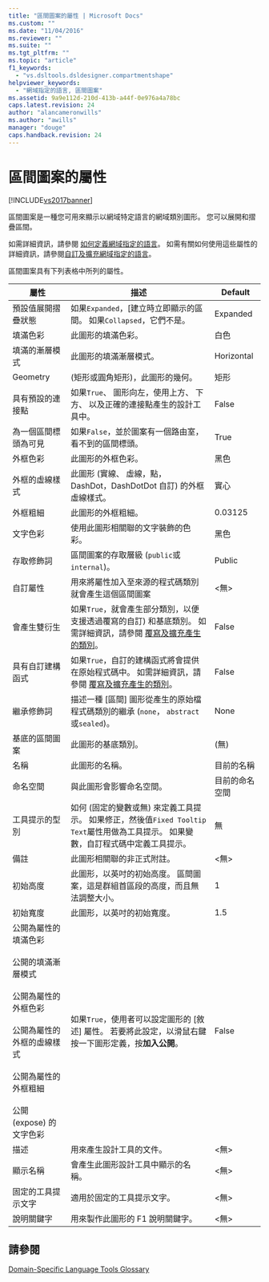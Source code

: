 ```yaml
---
title: "區間圖案的屬性 | Microsoft Docs"
ms.custom: ""
ms.date: "11/04/2016"
ms.reviewer: ""
ms.suite: ""
ms.tgt_pltfrm: ""
ms.topic: "article"
f1_keywords: 
  - "vs.dsltools.dsldesigner.compartmentshape"
helpviewer_keywords: 
  - "網域指定的語言, 區間圖案"
ms.assetid: 9a9e112d-210d-413b-a44f-0e976a4a78bc
caps.latest.revision: 24
author: "alancameronwills"
ms.author: "awills"
manager: "douge"
caps.handback.revision: 24
---
```

# 區間圖案的屬性
[!INCLUDE[vs2017banner](../code-quality/includes/vs2017banner.md)]

區間圖案是一種您可用來顯示以網域特定語言的網域類別圖形。  您可以展開和摺疊區間。  
  
 如需詳細資訊，請參閱 [如何定義網域指定的語言](../modeling/how-to-define-a-domain-specific-language.md)。  如需有關如何使用這些屬性的詳細資訊，請參閱[自訂及擴充網域指定的語言](../modeling/customizing-and-extending-a-domain-specific-language.md)。  
  
 區間圖案具有下列表格中所列的屬性。  
  
|屬性|描述|Default|  
|--------|--------|-------------|  
|預設值展開摺疊狀態|如果`Expanded`，\[建立時立即顯示的區間。  如果`Collapsed`，它們不是。|Expanded|  
|填滿色彩|此圖形的填滿色彩。|白色|  
|填滿的漸層模式|此圖形的填滿漸層模式。|Horizontal|  
|Geometry|\(矩形或圓角矩形\)，此圖形的幾何。|矩形|  
|具有預設的連接點|如果`True`、 圖形向左，使用上方、 下方、 以及正確的連接點產生的設計工具中。|False|  
|為一個區間標頭為可見|如果`False`，並於圖案有一個路由室，看不到的區間標頭。|True|  
|外框色彩|此圖形的外框色彩。|黑色|  
|外框的虛線樣式|此圖形 \(實線、 虛線，點，DashDot，DashDotDot 自訂\) 的外框虛線樣式。|實心|  
|外框粗細|此圖形的外框粗細。|0.03125|  
|文字色彩|使用此圖形相關聯的文字裝飾的色彩。|黑色|  
|存取修飾詞|區間圖案的存取層級 \(`public`或`internal`\)。|Public|  
|自訂屬性|用來將屬性加入至來源的程式碼類別就會產生這個區間圖案|\<無\>|  
|會產生雙衍生|如果`True`，就會產生部分類別，以便支援透過覆寫的自訂\) 和基底類別。  如需詳細資訊，請參閱 [覆寫及擴充產生的類別](../modeling/overriding-and-extending-the-generated-classes.md)。|False|  
|具有自訂建構函式|如果`True`，自訂的建構函式將會提供在原始程式碼中。  如需詳細資訊，請參閱 [覆寫及擴充產生的類別](../modeling/overriding-and-extending-the-generated-classes.md)。|False|  
|繼承修飾詞|描述一種 \[區間\] 圖形從產生的原始檔程式碼類別的繼承 \(`none`， `abstract`或`sealed`\)。|None|  
|基底的區間圖案|此圖形的基底類別。|\(無\)|  
|名稱|此圖形的名稱。|目前的名稱|  
|命名空間|與此圖形會影響命名空間。|目前的命名空間|  
|工具提示的型別|如何 \(固定的變數或無\) 來定義工具提示。  如果修正，然後值`Fixed Tooltip Text`屬性用做為工具提示。 如果變數，自訂程式碼中定義工具提示。|無|  
|備註|此圖形相關聯的非正式附註。|\<無\>|  
|初始高度|此圖形，以英吋的初始高度。  區間圖案，這是群組首區段的高度，而且無法調整大小。|1|  
|初始寬度|此圖形，以英吋的初始寬度。|1.5|  
|公開為屬性的填滿色彩<br /><br /> 公開的填滿漸層模式<br /><br /> 公開為屬性的外框色彩<br /><br /> 公開為屬性的外框的虛線樣式<br /><br /> 公開為屬性的外框粗細<br /><br /> 公開 \(expose\) 的文字色彩|如果`True`，使用者可以設定圖形的 \[敘述\] 屬性。  若要將此設定，以滑鼠右鍵按一下圖形定義，按**加入公開**。|False|  
|描述|用來產生設計工具的文件。|\<無\>|  
|顯示名稱|會產生此圖形設計工具中顯示的名稱。|\<無\>|  
|固定的工具提示文字|適用於固定的工具提示文字。|\<無\>|  
|說明關鍵字|用來製作此圖形的 F1 說明關鍵字。|\<無\>|  
  
## 請參閱  
 [Domain\-Specific Language Tools Glossary](http://msdn.microsoft.com/zh-tw/ca5e84cb-a315-465c-be24-76aa3df276aa)